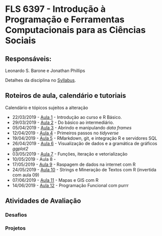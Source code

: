 #  FLS 6397 - Introdução à Programação e Ferramentas Computacionais para as Ciências Sociais

## Responsáveis: 
Leonardo S. Barone e Jonathan Phillips

Detalhes da disciplina no [Syllabus](https://github.com/JonnyPhillips/FLS6397_2019/blob/master/FLS6397%20Syllabus.md).

## Roteiros de aula, calendário e tutoriais

Calendário e tópicos sujeitos a alteração

- 22/03/2019 - [Aula 1](https://github.com/leobarone/FLS6397_2018/blob/master/classes/class01.md) - Introdução ao curso e R Básico.
- 29/03/2019 - [Aula 2](https://github.com/leobarone/FLS6397_2018/blob/master/classes/class02.md) - Do básico ao intermediário.
- 05/04/2019 - [Aula 3](https://github.com/leobarone/FLS6397_2018/blob/master/classes/class03.md) - Abrindo e manipulando _data frames_
- 12/04/2019 - [Aula 4](https://github.com/leobarone/FLS6397_2018/blob/master/classes/class04.md) - Primeiros passos no _tidyverse_
- 19/04/2019 - [Aula 5](https://github.com/leobarone/FLS6397_2018/blob/master/classes/class05.md) - RMarkdown, git, e integração R e servidores SQL
- 26/04/2019 - [Aula 6](https://github.com/leobarone/FLS6397_2018/blob/master/classes/class06.md) - Visualização de dados e a gramática de gráficos _ggplot2_
- 03/05/2019 - [Aula 7](https://github.com/leobarone/FLS6397_2018/blob/master/classes/class07.md) - Funções, iteração e vetorialização
- 10/05/2019 - Aula 8 -
- 17/05/2019 - [Aula 9](https://github.com/leobarone/FLS6397_2018/blob/master/classes/class09.md) - Raspagem de dados na internet com R
- 24/05/2019 - [Aula 10](https://github.com/leobarone/FLS6397_2018/blob/master/classes/class10.md) - Strings e Mineração de Textos com R (invertida com aula 09)
- 07/06/2019 - [Aula 11](https://github.com/leobarone/FLS6397_2018/blob/master/classes/class11.md) - Mapas e GIS com R
- 14/06/2019 - [Aula 12](https://github.com/leobarone/FLS6397_2018/blob/master/classes/class12.md) - Programação Funcional com purrr

## Atividades de Avaliação

### Desafios

### Projetos
